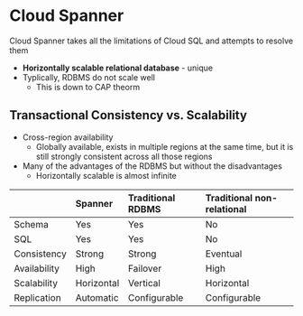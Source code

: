 # Cloud Spanner

Cloud Spanner takes all the limitations of Cloud SQL and attempts to resolve them

- **Horizontally scalable relational database** - unique
- Typlically, RDBMS do not scale well
    - This is down to CAP theorm

## Transactional Consistency vs. Scalability

- Cross-region availability
    - Globally available, exists in multiple regions at the same time, but it is still strongly consistent across all those regions
- Many of the advantages of the RDBMS but without the disadvantages
    - Horizontally scalable is almost infinite

|   | Spanner| Traditional RDBMS |Traditional non-relational|
|:----|:-------|:---------|:--------------|
| Schema | Yes | Yes | No |
| SQL |Yes|Yes|No|
|Consistency|Strong|Strong|Eventual|
|Availability|High|Failover|High|
|Scalability|Horizontal|Vertical|Horizontal|
|Replication|Automatic|Configurable|Configurable|